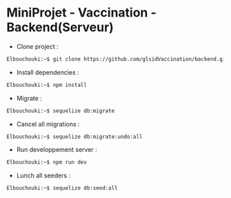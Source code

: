 # MiniProjet - Vaccination - Backend(Serveur) #


- Clone project : 
  
 ```bash
Elbouchouki:~$ git clone https://github.com/glsidVaccination/backend.git
```
- Install dependencies : 
  
 ```bash
Elbouchouki:~$ npm install
```

- Migrate : 
  
 ```bash
Elbouchouki:~$ sequelize db:migrate
```

- Cancel all migrations : 
  
```bash
Elbouchouki:~$ sequelize db:migrate:undo:all
```

- Run developpement server : 
  
 ```bash
Elbouchouki:~$ npm run dev
```

- Lunch all seeders : 

 ```bash
Elbouchouki:~$ sequelize db:seed:all
```